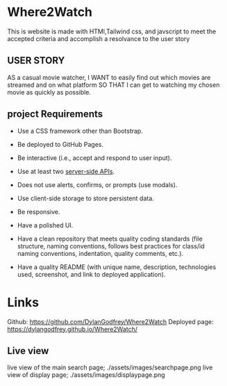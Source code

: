# Where2Watch

This is website is made with HTMl,Tailwind css, and javscript to meet the accepted criteria and accomplish a resolvance to the user story

## USER STORY

AS a casual movie watcher,
I WANT to easily find out which movies are streamed and on what platform
SO THAT I can get to watching my chosen movie as quickly as possible.

## project Requirements

- Use a CSS framework other than Bootstrap.

- Be deployed to GitHub Pages.

- Be interactive (i.e., accept and respond to user input).

- Use at least two [server-side APIs](https://coding-boot-camp.github.io/full-stack/apis/api-resources).

- Does not use alerts, confirms, or prompts (use modals).

- Use client-side storage to store persistent data.

- Be responsive.

- Have a polished UI.

- Have a clean repository that meets quality coding standards (file structure, naming conventions, follows best practices for class/id naming conventions, indentation, quality comments, etc.).

- Have a quality README (with unique name, description, technologies used, screenshot, and link to deployed application).

# Links

Github: https://github.com/DylanGodfrey/Where2Watch
Deployed page: https://dylangodfrey.github.io/Where2Watch/

## Live view

live view of the main search page;
./assets/images/searchpage.png
live view of display page;
./assets/images/displaypage.png

